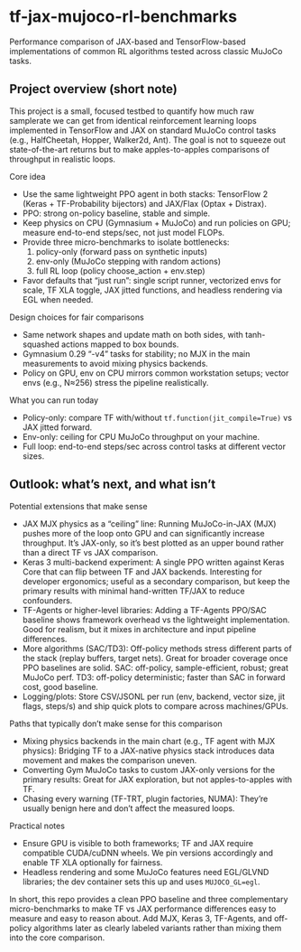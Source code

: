 # tf-jax-mujoco-rl-benchmarks
Performance comparison of JAX-based and TensorFlow-based implementations of common RL algorithms tested across classic MuJoCo tasks.

## Project overview (short note)
This project is a small, focused testbed to quantify how much raw samplerate we can get from identical reinforcement learning loops implemented in TensorFlow and JAX on standard MuJoCo control tasks (e.g., HalfCheetah, Hopper, Walker2d, Ant). The goal is not to squeeze out state-of-the-art returns but to make apples-to-apples comparisons of throughput in realistic loops.

Core idea
- Use the same lightweight PPO agent in both stacks: TensorFlow 2 (Keras + TF-Probability bijectors) and JAX/Flax (Optax + Distrax).
- PPO: strong on-policy baseline, stable and simple.
- Keep physics on CPU (Gymnasium + MuJoCo) and run policies on GPU; measure end-to-end steps/sec, not just model FLOPs.
- Provide three micro-benchmarks to isolate bottlenecks:
  1) policy-only (forward pass on synthetic inputs)
  2) env-only (MuJoCo stepping with random actions)
  3) full RL loop (policy choose_action + env.step)
- Favor defaults that “just run”: single script runner, vectorized envs for scale, TF XLA toggle, JAX jitted functions, and headless rendering via EGL when needed.

Design choices for fair comparisons
- Same network shapes and update math on both sides, with tanh-squashed actions mapped to box bounds.
- Gymnasium 0.29 “-v4” tasks for stability; no MJX in the main measurements to avoid mixing physics backends.
- Policy on GPU, env on CPU mirrors common workstation setups; vector envs (e.g., N≈256) stress the pipeline realistically.

What you can run today
- Policy-only: compare TF with/without `tf.function(jit_compile=True)` vs JAX jitted forward.
- Env-only: ceiling for CPU MuJoCo throughput on your machine.
- Full loop: end-to-end steps/sec across control tasks at different vector sizes.

## Outlook: what’s next, and what isn’t
Potential extensions that make sense
- JAX MJX physics as a “ceiling” line: Running MuJoCo-in-JAX (MJX) pushes more of the loop onto GPU and can significantly increase throughput. It’s JAX-only, so it’s best plotted as an upper bound rather than a direct TF vs JAX comparison.
- Keras 3 multi-backend experiment: A single PPO written against Keras Core that can flip between TF and JAX backends. Interesting for developer ergonomics; useful as a secondary comparison, but keep the primary results with minimal hand-written TF/JAX to reduce confounders.
- TF-Agents or higher-level libraries: Adding a TF-Agents PPO/SAC baseline shows framework overhead vs the lightweight implementation. Good for realism, but it mixes in architecture and input pipeline differences.
- More algorithms (SAC/TD3): Off-policy methods stress different parts of the stack (replay buffers, target nets). Great for broader coverage once PPO baselines are solid.
    SAC: off-policy, sample-efficient, robust; great MuJoCo perf.
    TD3: off-policy deterministic; faster than SAC in forward cost, good baseline.
- Logging/plots: Store CSV/JSONL per run (env, backend, vector size, jit flags, steps/s) and ship quick plots to compare across machines/GPUs.

Paths that typically don’t make sense for this comparison
- Mixing physics backends in the main chart (e.g., TF agent with MJX physics): Bridging TF to a JAX-native physics stack introduces data movement and makes the comparison uneven.
- Converting Gym MuJoCo tasks to custom JAX-only versions for the primary results: Great for JAX exploration, but not apples-to-apples with TF.
- Chasing every warning (TF-TRT, plugin factories, NUMA): They’re usually benign here and don’t affect the measured loops.

Practical notes
- Ensure GPU is visible to both frameworks; TF and JAX require compatible CUDA/cuDNN wheels. We pin versions accordingly and enable TF XLA optionally for fairness.
- Headless rendering and some MuJoCo features need EGL/GLVND libraries; the dev container sets this up and uses `MUJOCO_GL=egl`.

In short, this repo provides a clean PPO baseline and three complementary micro-benchmarks to make TF vs JAX performance differences easy to measure and easy to reason about. Add MJX, Keras 3, TF-Agents, and off-policy algorithms later as clearly labeled variants rather than mixing them into the core comparison.